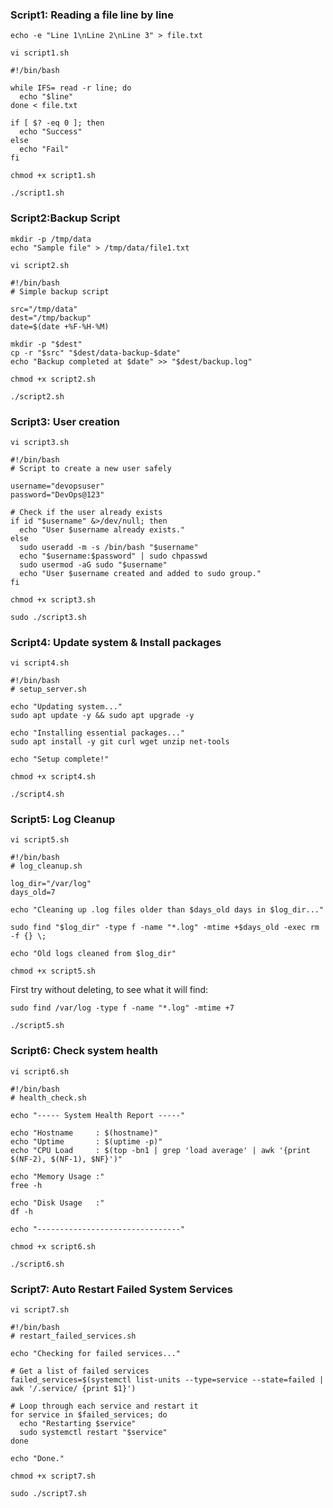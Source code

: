 ### Script1: Reading a file line by line
```
echo -e "Line 1\nLine 2\nLine 3" > file.txt
```
```
vi script1.sh
```
```
#!/bin/bash

while IFS= read -r line; do
  echo "$line"
done < file.txt

if [ $? -eq 0 ]; then
  echo "Success"
else
  echo "Fail"
fi
```
```
chmod +x script1.sh
```
```
./script1.sh
```

### Script2:Backup Script
```
mkdir -p /tmp/data
echo "Sample file" > /tmp/data/file1.txt
```
```
vi script2.sh
```
```
#!/bin/bash
# Simple backup script

src="/tmp/data"
dest="/tmp/backup"
date=$(date +%F-%H-%M)

mkdir -p "$dest"
cp -r "$src" "$dest/data-backup-$date"
echo "Backup completed at $date" >> "$dest/backup.log"
```
```
chmod +x script2.sh
```
```
./script2.sh
```
### Script3: User creation
```
vi script3.sh
```
```
#!/bin/bash
# Script to create a new user safely

username="devopsuser"
password="DevOps@123"

# Check if the user already exists
if id "$username" &>/dev/null; then
  echo "User $username already exists."
else
  sudo useradd -m -s /bin/bash "$username"
  echo "$username:$password" | sudo chpasswd
  sudo usermod -aG sudo "$username"
  echo "User $username created and added to sudo group."
fi
```
```
chmod +x script3.sh
```
```
sudo ./script3.sh
```

### Script4: Update system & Install packages
```
vi script4.sh
```
```
#!/bin/bash
# setup_server.sh

echo "Updating system..."
sudo apt update -y && sudo apt upgrade -y

echo "Installing essential packages..."
sudo apt install -y git curl wget unzip net-tools

echo "Setup complete!"
```
```
chmod +x script4.sh
```
```
./script4.sh
```

### Script5: Log Cleanup
```
vi script5.sh
```
```
#!/bin/bash
# log_cleanup.sh

log_dir="/var/log"
days_old=7

echo "Cleaning up .log files older than $days_old days in $log_dir..."

sudo find "$log_dir" -type f -name "*.log" -mtime +$days_old -exec rm -f {} \;

echo "Old logs cleaned from $log_dir"
```
```
chmod +x script5.sh
```
First try without deleting, to see what it will find:
```
sudo find /var/log -type f -name "*.log" -mtime +7
```
```
./script5.sh
```

### Script6: Check system health
```
vi script6.sh
```
```
#!/bin/bash
# health_check.sh

echo "----- System Health Report -----"

echo "Hostname     : $(hostname)"
echo "Uptime       : $(uptime -p)"
echo "CPU Load     : $(top -bn1 | grep 'load average' | awk '{print $(NF-2), $(NF-1), $NF}')"

echo "Memory Usage :"
free -h

echo "Disk Usage   :"
df -h

echo "--------------------------------"
```
```
chmod +x script6.sh
```
```
./script6.sh
```

### Script7: Auto Restart Failed System Services
```
vi script7.sh
```
```
#!/bin/bash
# restart_failed_services.sh

echo "Checking for failed services..."

# Get a list of failed services
failed_services=$(systemctl list-units --type=service --state=failed | awk '/.service/ {print $1}')

# Loop through each service and restart it
for service in $failed_services; do
  echo "Restarting $service"
  sudo systemctl restart "$service"
done

echo "Done."
```
```
chmod +x script7.sh
```
```
sudo ./script7.sh
```
